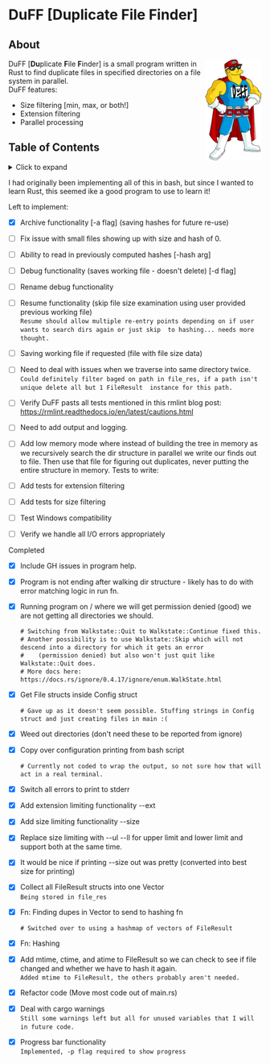 #  DuFF [Duplicate File Finder] 

## About 
<img align="right" width="112" height="200" src="https://github.com/bioinformike/DuFF/blob/main/misc/duffman.png">DuFF [**Du**plicate **F**ile **F**inder] is a 
small program written in Rust to find duplicate files in specified directories on a file system in parallel.
<br />
DuFF features:
- Size filtering [min, max, or both!]
- Extension filtering
- Parallel processing

## Table of Contents
<!-- ⛔️ MD-MAGIC-EXAMPLE:START (TOC:collapse=true&collapseText=Click to expand) -->
<details>
<summary>Click to expand</summary>
- [About](#about)
- [Install](#install)
- [Usage](#usage)
  * [API](#api)
  * [Configuration Options](#configuration-options)
- [CLI Usage](#cli-usage)
</details>
<!-- ⛔️ MD-MAGIC-EXAMPLE:END -->

I had originally been implementing all of this in bash, but since I wanted to learn Rust, this seemed ike a good program 
to use to learn it!

Left to implement:
- [x] Archive functionality [-a flag] (saving hashes for future re-use)
- [ ] Fix issue with small files showing up with size and hash of 0.
- [ ] Ability to read in previously computed hashes [-hash arg]
- [ ] Debug functionality (saves working file - doesn't delete) [-d flag]
- [ ] Rename debug functionality 
- [ ] Resume functionality (skip file size examination using user provided previous working file)
  <br /> ```Resume should allow multiple re-entry points depending on if user wants to search dirs again or just skip 
  to hashing... needs more thought.```
- [ ] Saving working file if requested (file with file size data)
- [ ] Need to deal with issues when we traverse into same directory twice.
  <br /> ```Could definitely filter baged on path in file_res, if a path isn't unique delete all but 1 FileResult 
         instance for this path.```
- [ ] Verify DuFF pasts all tests mentioned in this rmlint blog post: https://rmlint.readthedocs.io/en/latest/cautions.html
- [ ] Need to add output and logging.

- [ ] Add low memory mode where instead of building the tree in memory as we recursively search the dir structure in parallel we write our finds out to file. Then use that file for figuring out duplicates, never putting the entire structure in memory.
Tests to write:
- [ ] Add tests for extension filtering 
- [ ] Add tests for size filtering
- [ ] Test Windows compatibility
- [ ] Verify we handle all I/O errors appropriately


Completed
- [x] Include GH issues in program help.
- [x] Program is not ending after walking dir structure - likely has to do with error matching logic in run fn.
- [x] Running program on / where we will get permission denied (good) we are not getting all directories we should.
  <br />
  ```
  # Switching from Walkstate::Quit to Walkstate::Continue fixed this.
  # Another possibility is to use Walkstate::Skip which will not descend into a directory for which it gets an error
  #    (permission denied) but also won't just quit like Walkstate::Quit does.
  # More docs here: https://docs.rs/ignore/0.4.17/ignore/enum.WalkState.html
   ```
- [x] Get File structs inside Config struct
  <br />
  ```
  # Gave up as it doesn't seem possible. Stuffing strings in Config struct and just creating files in main :(
   ```
- [x] Weed out directories (don't need these to be reported from ignore)
- [x] Copy over configuration printing from bash script
  <br />
  ```
  # Currently not coded to wrap the output, so not sure how that will act in a real terminal.
   ```
- [x] Switch all errors to print to stderr
- [x] Add extension limiting functionality --ext
- [x] Add size limiting functionality --size
- [x] Replace size limiting with --ul --ll for upper limit and lower limit and support both at the same time.
- [x] It would be nice if printing --size out was pretty (converted into best size for printing)
- [x] Collect all FileResult structs into one Vector
  <br />```Being stored in file_res```
- [x] Fn: Finding dupes in Vector<FileResult> to send to hashing fn
  <br />
  ```
  # Switched over to using a hashmap of vectors of FileResult
   ```
- [x] Fn: Hashing
- [x] Add mtime, ctime, and atime to FileResult so we can check to see if file changed and whether we have to hash it
     again.
  <br /> ```Added mtime to FileResult, the others probably aren't needed.```
- [x] Refactor code (Move most code out of main.rs)
- [x] Deal with cargo warnings
  <br /> ```Still some warnings left but all for unused variables that I will in future code.```

- [x] Progress bar functionality
  <br /> ```Implemented, -p flag required to show progress ```



